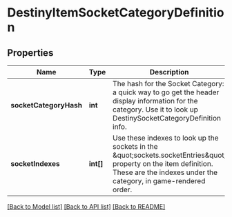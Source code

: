 # DestinyItemSocketCategoryDefinition

## Properties
Name | Type | Description | Notes
------------ | ------------- | ------------- | -------------
**socketCategoryHash** | **int** | The hash for the Socket Category: a quick way to go get the header display information for the category. Use it to look up DestinySocketCategoryDefinition info. | [optional] 
**socketIndexes** | **int[]** | Use these indexes to look up the sockets in the \&quot;sockets.socketEntries\&quot; property on the item definition. These are the indexes under the category, in game-rendered order. | [optional] 

[[Back to Model list]](../README.md#documentation-for-models) [[Back to API list]](../README.md#documentation-for-api-endpoints) [[Back to README]](../README.md)


